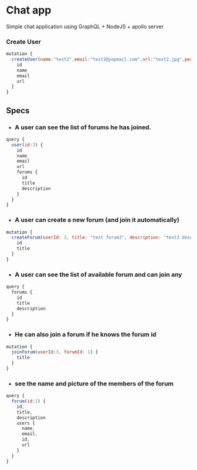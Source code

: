 # Chat app

Simple chat application using GraphQL + NodeJS + apollo server



### Create User
```javascript
mutation {
  createUser(name:"test2",email:"test2@yopmail.com",url:"test2.jpg",password:"#512@") {
    id
    name
    email
    url
  }
}
```


## Specs

* ### A user can see the list of forums he has joined.
```javascript
query {
  user(id:3) {
    id
    name
    email
    url
    forums {
      id
      title
      description
    }
  }
}
```

* ### A user can create a new forum (and join it automatically)
```javascript
mutation {
  createForum(userId: 3, title: "test forum3", description: "test3 description", private: false){
    id
    title
  }
}
```

* ### A user can see the list of available forum and can join any
```javascript
query {
  forums {
    id
    title
    description
  }
}
```

* ### He can also join a forum if he knows the forum id
```javascript
mutation {
  joinForum(userId:3, forumId: 1) {
    title
  }
}
```

* ### see the name and picture of the members of the forum
```javascript
query {
  forum(id:1) {
    id,
    title,
    description
    users {
      name,
      email,
      id,
      url
    }
  }
}
```

